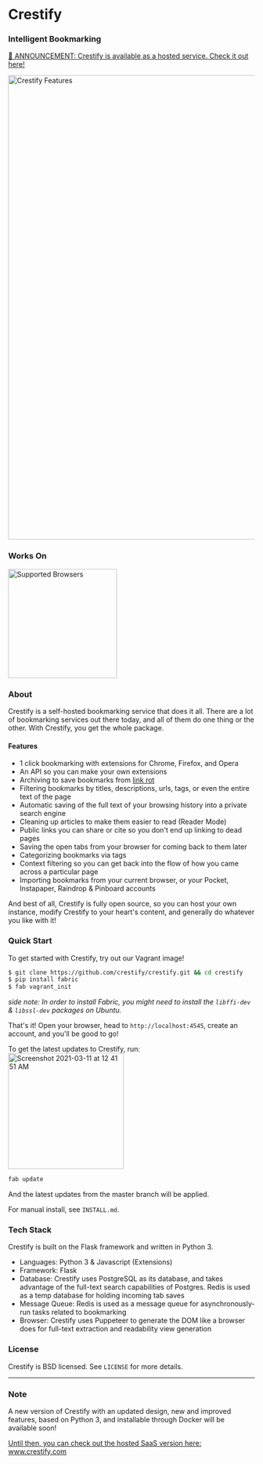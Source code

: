 # Crestify
### Intelligent Bookmarking

[🎉 ANNOUNCEMENT: Crestify is available as a hosted service. Check it out here!](https://www.crestify.com)

<img width="946" alt="Crestify Features" src="https://user-images.githubusercontent.com/4560482/110683703-530f7700-8202-11eb-8522-5929909864fb.png">

### Works On
<img width="222" alt="Supported Browsers" src="https://user-images.githubusercontent.com/4560482/110683989-9ec22080-8202-11eb-8075-bdb987cbae91.png">


### About

Crestify is a self-hosted bookmarking service that does it all. There are a lot of bookmarking services out there today, and all of them do one thing or the other. With Crestify, you get the whole package. 

#### Features

* 1 click bookmarking with extensions for Chrome, Firefox, and Opera
* An API so you can make your own extensions
* Archiving to save bookmarks from [link rot](http://www.gwern.net/Archiving%20URLs#link-rot)
* Filtering bookmarks by titles, descriptions, urls, tags, or even the entire text of the page
* Automatic saving of the full text of your browsing history into a private search engine
* Cleaning up articles to make them easier to read (Reader Mode)
* Public links you can share or cite so you don't end up linking to dead pages
* Saving the open tabs from your browser for coming back to them later
* Categorizing bookmarks via tags
* Context filtering so you can get back into the flow of how you came across a particular page
* Importing bookmarks from your current browser, or your Pocket, Instapaper, Raindrop & Pinboard accounts

And best of all, Crestify is fully open source, so you can host your own instance, modify Crestify to your heart's content, and generally do whatever you like with it! 

### Quick Start

To get started with Crestify, try out our Vagrant image!

```bash
$ git clone https://github.com/crestify/crestify.git && cd crestify
$ pip install fabric
$ fab vagrant_init
```

*side note: In order to install Fabric, you might need to install the `libffi-dev` & `libssl-dev` packages on Ubuntu.*

That's it! Open your browser, head to `http://localhost:4545`, create an account, and you'll be good to go!

To get the latest updates to Crestify, run:
<img width="236" alt="Screenshot 2021-03-11 at 12 41 51 AM" src="https://user-images.githubusercontent.com/4560482/110683932-94a02200-8202-11eb-9da1-6673983c5531.png">

```bash
fab update
```

And the latest updates from the master branch will be applied.

For manual install, see `INSTALL.md`.

### Tech Stack

Crestify is built on the Flask framework and written in Python 3.

* Languages: Python 3 & Javascript (Extensions)
* Framework: Flask
* Database: Crestify uses PostgreSQL as its database, and takes advantage of the full-text search capabilities of Postgres. Redis is used as a temp database for holding incoming tab saves
* Message Queue: Redis is used as a message queue for asynchronously-run tasks related to bookmarking
* Browser: Crestify uses Puppeteer to generate the DOM like a browser does for full-text extraction and readability view generation

### License

Crestify is BSD licensed. See `LICENSE` for more details.

---

### Note

A new version of Crestify with an updated design, new and improved features, based on Python 3, and installable through Docker will be available soon!

[Until then, you can check out the hosted SaaS version here:](https://www.crestify.com) www.crestify.com
